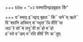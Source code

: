 +++
title = "०२ यस्मादिन्द्राद्बृहतः किं"

+++
य᳓स्माद् इ᳓न्द्राद् बृहतः᳓ किं᳓ चने᳓म् ऋते᳓  
वि᳓श्वानि अस्मिन् स᳓म्भृता᳓धि वीरि᳓या  
जठ᳓रे सो᳓मं तनु᳓वी स᳓हो म᳓हो  
ह᳓स्ते व᳓ज्रम् भ᳓रति शीर्ष᳓णि क्र᳓तुम्